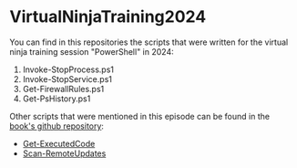 # VirtualNinjaTraining2024
You can find in this repositories the scripts that were written for the virtual ninja training session "PowerShell" in 2024:
1. Invoke-StopProcess.ps1
2. Invoke-StopService.ps1
3. Get-FirewallRules.ps1
4. Get-PsHistory.ps1

Other scripts that were mentioned in this episode can be found in the <a href="https://aka.ms/mw-book-github">book's github repository</a>:
- <a href="https://raw.githubusercontent.com/PacktPublishing/PowerShell-Automation-and-Scripting-for-Cybersecurity/master/Chapter04/Get-ExecutedCode.ps1">Get-ExecutedCode</a> 
- <a href="https://raw.githubusercontent.com/PacktPublishing/PowerShell-Automation-and-Scripting-for-Cybersecurity/master/Chapter09/Scan-RemoteUpdates.ps1">Scan-RemoteUpdates</a>
